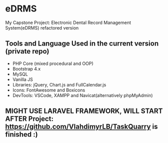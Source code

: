 # eDRMS
My Capstone Project: Electronic Dental Record Management System(eDRMS) refactored version

## Tools and Language Used in the current version (private repo)
- PHP Core (mixed procedural and OOP)
- Bootstrap 4.x
- MySQL
- Vanilla JS
- Libraries: jQuery, Chart.js and FullCalendar.js
- Icons: FontAwesome and Boxicons
- DevTools: VSCode, XAMPP and Navicat(alternatively phpMyAdmin)

## MIGHT USE LARAVEL FRAMEWORK, WILL START AFTER Project: https://github.com/VlahdimyrLB/TaskQuarry is finished :)
